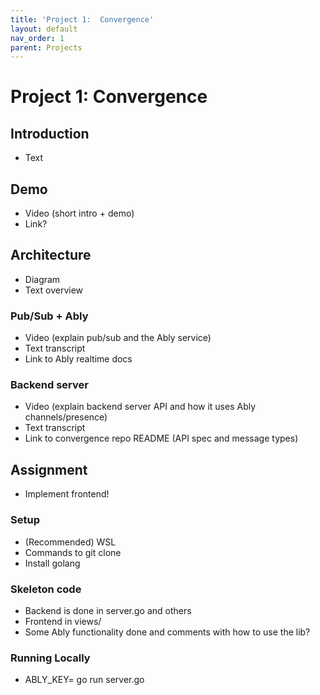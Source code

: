 ```yaml
---
title: 'Project 1:  Convergence'
layout: default
nav_order: 1
parent: Projects
---
```


# Project 1: Convergence

## Introduction

* Text

## Demo

* Video (short intro + demo)
* Link?

## Architecture

* Diagram
* Text overview

### Pub/Sub + Ably

* Video (explain pub/sub and the Ably service)
* Text transcript
* Link to Ably realtime docs

### Backend server

* Video (explain backend server API and how it uses Ably channels/presence)
* Text transcript
* Link to convergence repo README (API spec and message types)

## Assignment

* Implement frontend!

### Setup

* (Recommended) WSL
* Commands to git clone
* Install golang

### Skeleton code

* Backend is done in server.go and others
* Frontend in views/
* Some Ably functionality done and comments with how to use the lib?

### Running Locally

* ABLY_KEY=<key> go run server.go